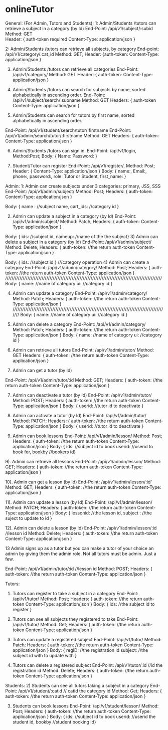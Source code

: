 # onlineTutor
General: (For Admin, Tutors and Students);
1: Admin/Students /tutors can retrieve a subject in a category (by Id)
End-Point: /api/v1/subject/:subid
Method: GET  
Header: {
auth-token required
Content-Type: application/json
}

2: Admin/Students /tutors can retrieve all subjects, by category
 End-point: /api/v1/category/:cat_id
 Method: GET;
 Header: {auth-token:
 Content-Type: application/json
}

3. Admin/Students /tutors can retrieve all categories
End-Point: /api/v1/category/
Method: GET
Header: {
auth-token:
Content-Type: application/json
}

4) Admin/Students /tutors can search for subjects by name, sorted alphabetically in ascending order.
End-Point: /api/v1/subject/search/:subname
Method: GET
Headers: {
auth-token
Content-Type: application/json
}

5) Admin/Students can search for tutors by first name, sorted alphabetically in ascending order.

End-Point: /api/v1/student/search/tutor/:firstname
End-Point: /api/v1/admin/search/tutor/:firstname
Method: GET
Headers: {
auth-token:
Content-Type: application/json
}

6) Admin/Students /tutors can sign in.
End-Point: /api/v1/login,
Method:Post;
Body: {
Name:
Password:
}

7) Student/Tutor can register
End-Point: /api/v1/register/,
Method: Post;
Header: {
Content-Type: application/json
}
Body: {
name:, 
Email:,
phone:,
password:,
role: Tutor or Student, 
first_name:
}


Admin:
1: Admin can create subjects under 3 categories: primary, JSS, SSS
End-Point: /api/v1/admin/subject/
Method: Post;
Headers: {
auth-token:
Content-Type: application/json
}

Body: {
name : //subject name, 
cart_ids: //category id
}

2) Admin can update a subject in a category (by Id)
End-Point: /api/v1/admin/subject/
Method: Patch;
Headers: {
auth-token:
Content-Type: application/json
}

Body: {
ids: //subject id, 
nameup: //name of the the subject}
3) Admin can delete a subject in a category (by Id)
End-Point: /api/v1/admin/subject/
Method: Delete;
Headers: {
auth-token:  //the return auth-token
Content-Type: application/json
}

Body: {
ids: //subject id
}
///category operation
4) Admin can create a category
End-Point: /api/v1/admin/category/
Method: Post;
Headers: {
auth-token:  //the return auth-token
Content-Type: application/json
}
///////////////////////////////////////////////////////////////////////////////////////////////////
Body: {
name: //name of category
ui: //category id
}

4) Admin can update a category
End-Point: /api/v1/admin/category/
Method: Patch;
Headers: {
auth-token:  //the return auth-token
Content-Type: application/json
}
///////////////////////////////////////////////////////////////////////////////////////////////////
Body: {
name: //name of category
ui: //category id
}


4) Admin can delete a category
End-Point: /api/v1/admin/category/
Method: Patch;
Headers: {
auth-token:  //the return auth-token
Content-Type: application/json
}
Body: {
name: //name of category
ui: //category id
}

5) Admin can retrieve all tutors
End-Point: /api/v1/admin/tutor/
Method: GET 
Headers: {
auth-token:  //the return auth-token
Content-Type: application/json
}

6) Admin can get a tutor (by Id)

End-Point: /api/v1/admin/tutor/:id
Method: GET;
Headers: {
auth-token:  //the return auth-token
Content-Type: application/json
}

7) Admin can deactivate a tutor (by Id)
End-Point: /api/v1/admin/tutor/
Method: POST;
Headers: {
auth-token:  //the return auth-token
Content-Type: application/json
}
Body: {
userid: //tutor id to deactivate
}


7) Admin can activate a tutor (by Id)
End-Point: /api/v1/admin/tutor/
Method: PATCH;
Headers: {
auth-token:  //the return auth-token
Content-Type: application/json
}
Body: {
userid: //tutor id to deactivate
}


8) Admin can book lessons
End-Point: /api/v1/admin/lesson/
Method: Post;
Headers: {
auth-token:  //the return auth-token
Content-Type: application/json
}
Body: {
ids: //subject id to book
userid: //userid to book for,
bookby //bookers id}

9). Admin can retrieve all lessons
End-Point: /api/v1/admin/lesson/
Method: GET;
Headers: {
auth-token:  //the return auth-token
Content-Type: application/json
}

10). Admin can get a lesson (by Id)
End-Point: /api/v1/admin/lesson/:id'
Method: GET;
Headers: {
auth-token:  //the return auth-token
Content-Type: application/json
}

11). Admin can update a lesson (by Id)
End-Point: /api/v1/admin/lesson/
Method: PATCH;
Headers: {
auth-token:  //the return auth-token
Content-Type: application/json
}
Body: {
lessonid: //the lesson id, 
subject :  //the suject to update to id
}



12). Admin can delete a lesson (by Id)
End-Point: /api/v1/admin/lesson/:id  //lesson id
Method: Delete;
Headers: {
auth-token:  //the return auth-token
Content-Type: application/json
}

13 Admin signs up as a tutor but you can make a tutor of your choice an admin by giving them the admin role. Not all tutors must be admin. Just a few.

End-Point: /api/v1/admin/tutor/:id  //lesson id
Method: POST;
Headers: {
auth-token:  //the return auth-token
Content-Type: application/json
}




Tutors:
1) Tutors can register to take a subject in a category
End-Point: /api/v1/tutor/
Method: Post;
Headers: {
auth-token:  //the return auth-token
Content-Type: application/json
}
Body: {
ids:  //the subject id to register
}

2) Tutors can see all subjects they registered to take
End-Point: /api/v1/tutor/
Method: Get;
Headers: {
auth-token:  //the return auth-token
Content-Type: application/json
}

3) Tutors can update a registered subject
End-Point: /api/v1/tutor/
Method: Patch;
Headers: {
auth-token:  //the return auth-token
Content-Type: application/json
}
Body: {
regID:  //the registration id
subject: //the subject id with to update with
}

4) Tutors can delete a registered subject
End-Point: /api/v1/tutor/:id   //id the registration id
Method: Delete;
Headers: {
auth-token:  //the return auth-token
Content-Type: application/json
}






Students:
2) Students can see all tutors taking a subject in a category
End-Point: /api/v1/student/:catid  // catid the category id
Method: Get;
Headers: {
auth-token:  //the return auth-token
Content-Type: application/json
}

3) Students can book lessons
End-Point: /api/v1/student/lesson/
Method: Post;
Headers: {
auth-token:  //the return auth-token
Content-Type: application/json
}
Body: {
ids: //subject id to book
userid: //userid the student id,
bookby //student booking id}



